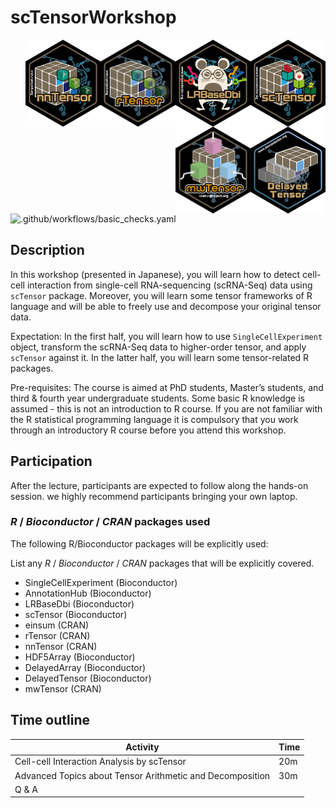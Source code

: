 # scTensorWorkshop
<img src="inst/images/sctensor.png" align="right" width="120" height="139">
<img src="inst/images/lrbasedbi.png" align="right" width="120" height="139">
<img src="inst/images/rtensor.png" align="right" width="120" height="139">
<img src="inst/images/nntensor.png" align="right" width="120" height="139">
<img src="inst/images/delayedtensor.png" align="right" width="120" height="139">
<img src="inst/images/mwtensor.png" align="right" width="120" height="139">

![.github/workflows/basic_checks.yaml](https://github.com/kokitsuyuzaki/scTensor-workshop/workflows/.github/workflows/basic_checks.yaml/badge.svg)

## Description

In this workshop (presented in Japanese), you will learn how to detect cell-cell interaction from single-cell RNA-sequencing (scRNA-Seq) data using `scTensor` package. Moreover, you will learn some tensor frameworks of R language and will be able to freely use and decompose your original tensor data.

Expectation: In the first half, you will learn how to use `SingleCellExperiment` object, transform the scRNA-Seq data to higher-order tensor, and apply `scTensor` against it. In the latter half, you will learn some tensor-related R packages.

Pre-requisites: The course is aimed at PhD students, Master’s students, and third & fourth year undergraduate students. Some basic R knowledge is assumed - this is not an introduction to R course. If you are not familiar with the R statistical programming language it is compulsory that you work through an introductory R course before you attend this workshop.

## Participation

After the lecture, participants are expected to follow along the hands-on session. we highly recommend participants bringing your own laptop.

### _R_ / _Bioconductor_ / _CRAN_ packages used

The following R/Bioconductor packages will be explicitly used:

List any _R_ / _Bioconductor_ / _CRAN_ packages that will be explicitly covered.

* SingleCellExperiment (Bioconductor)
* AnnotationHub (Bioconductor)
* LRBaseDbi (Bioconductor)
* scTensor (Bioconductor)
* einsum (CRAN)
* rTensor (CRAN)
* nnTensor (CRAN)
* HDF5Array (Bioconductor)
* DelayedArray (Bioconductor)
* DelayedTensor (Bioconductor)
* mwTensor (CRAN)

## Time outline

| Activity                                                  | Time|
|-----------------------------------------------------------|-----|
| Cell-cell Interaction Analysis by scTensor                | 20m |
| Advanced Topics about Tensor Arithmetic and Decomposition | 30m |
| Q & A